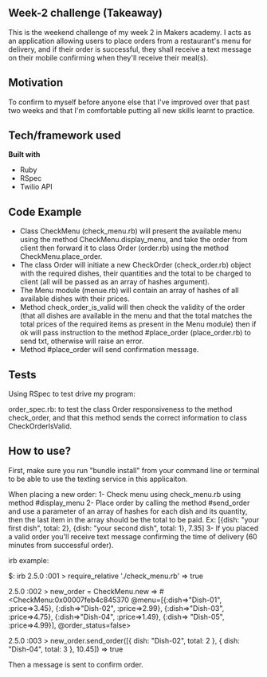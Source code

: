 ## Week-2 challenge (Takeaway)
This is the weekend challenge of my week 2 in Makers academy. I acts as an application allowing users to place orders from a restaurant's menu for delivery, and if their order is successful, they shall receive a text message on their mobile confirming when they'll receive their meal(s).

## Motivation
To confirm to myself before anyone else that I've improved over that past two weeks and that I'm comfortable putting all new skills learnt to practice.

## Tech/framework used

<b>Built with</b>
- Ruby
- RSpec
- Twilio API

## Code Example

- Class CheckMenu (check_menu.rb) will present the available menu using the method CheckMenu.display_menu, and take the order from client then forward it to class Order (order.rb) using the method CheckMenu.place_order.
- The class Order will initiate a new CheckOrder (check_order.rb) object with the required dishes, their quantities and the total to be charged to client (all will be passed as an array of hashes argument).
- The Menu module (menue.rb) will contain an array of hashes of all available dishes with their prices.
- Method check_order_is_valid  will then check the validity of the order (that all dishes are available in the menu and that the total matches the total prices of the required items as present in the Menu module) then if ok will pass instruction to the method #place_order (place_order.rb) to send txt, otherwise will raise an error.
- Method #place_order will send confirmation message.


## Tests
Using RSpec to test drive my program:

order_spec.rb: to test the class Order responsiveness to the method check_order, and that this method sends the correct information to class CheckOrderIsValid.

## How to use?
First, make sure you run "bundle install" from your command line or terminal to be able to use the texting service in this applicaiton.

When placing a new order:
1- Check menu using check_menu.rb using method #display_menu
2- Place order by calling the method #send_order and use a parameter of an array of hashes for each dish and its quantity, then the last item in the array should be the total to be paid. Ex: [{dish: "your first dish", total: 2}, {dish: "your second dish", total: 1}, 7.35]
3- If you placed a valid order you'll receive text message confirming the time of delivery (60 minutes from successful order).

irb example:

$: irb
2.5.0 :001 > require_relative './check_menu.rb'
 => true

2.5.0 :002 > new_order = CheckMenu.new
 => #<CheckMenu:0x00007feb4c845370 @menu=[{:dish=>"Dish-01", :price=>3.45}, {:dish=>"Dish-02", :price=>2.99}, {:dish=>"Dish-03", :price=>4.75}, {:dish=>"Dish-04", :price=>1.49}, {:dish=>
"Dish-05", :price=>4.99}], @order_status=false>

2.5.0 :003 > new_order.send_order([{ dish: "Dish-02", total: 2 }, { dish: "Dish-04", total: 3 }, 10.45])
 => true

 Then a message is sent to confirm order.
